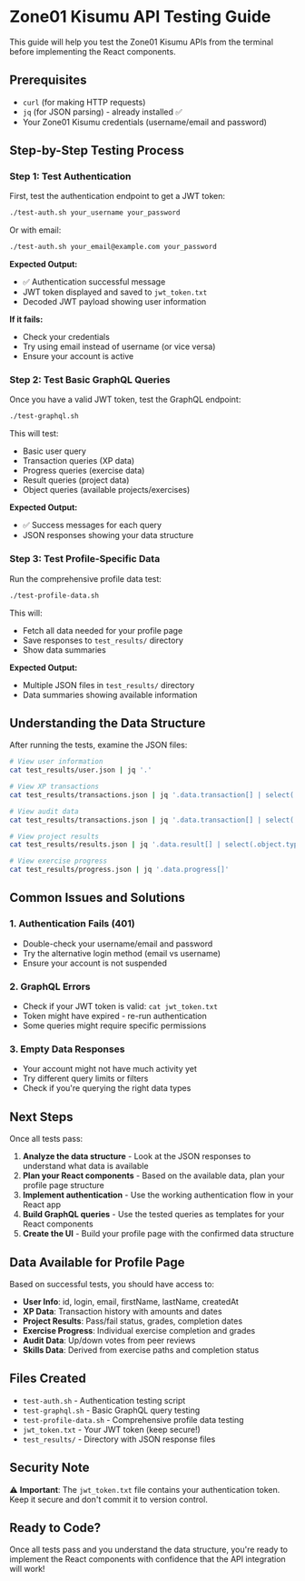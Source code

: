 # Zone01 Kisumu API Testing Guide

This guide will help you test the Zone01 Kisumu APIs from the terminal before implementing the React components.

## Prerequisites

- `curl` (for making HTTP requests)
- `jq` (for JSON parsing) - already installed ✅
- Your Zone01 Kisumu credentials (username/email and password)

## Step-by-Step Testing Process

### Step 1: Test Authentication

First, test the authentication endpoint to get a JWT token:

```bash
./test-auth.sh your_username your_password
```

Or with email:
```bash
./test-auth.sh your_email@example.com your_password
```

**Expected Output:**
- ✅ Authentication successful message
- JWT token displayed and saved to `jwt_token.txt`
- Decoded JWT payload showing user information

**If it fails:**
- Check your credentials
- Try using email instead of username (or vice versa)
- Ensure your account is active

### Step 2: Test Basic GraphQL Queries

Once you have a valid JWT token, test the GraphQL endpoint:

```bash
./test-graphql.sh
```

This will test:
- Basic user query
- Transaction queries (XP data)
- Progress queries (exercise data)
- Result queries (project data)
- Object queries (available projects/exercises)

**Expected Output:**
- ✅ Success messages for each query
- JSON responses showing your data structure

### Step 3: Test Profile-Specific Data

Run the comprehensive profile data test:

```bash
./test-profile-data.sh
```

This will:
- Fetch all data needed for your profile page
- Save responses to `test_results/` directory
- Show data summaries

**Expected Output:**
- Multiple JSON files in `test_results/` directory
- Data summaries showing available information

## Understanding the Data Structure

After running the tests, examine the JSON files:

```bash
# View user information
cat test_results/user.json | jq '.'

# View XP transactions
cat test_results/transactions.json | jq '.data.transaction[] | select(.type == "xp")'

# View audit data
cat test_results/transactions.json | jq '.data.transaction[] | select(.type == "up" or .type == "down")'

# View project results
cat test_results/results.json | jq '.data.result[] | select(.object.type == "project")'

# View exercise progress
cat test_results/progress.json | jq '.data.progress[]'
```

## Common Issues and Solutions

### 1. Authentication Fails (401)
- Double-check your username/email and password
- Try the alternative login method (email vs username)
- Ensure your account is not suspended

### 2. GraphQL Errors
- Check if your JWT token is valid: `cat jwt_token.txt`
- Token might have expired - re-run authentication
- Some queries might require specific permissions

### 3. Empty Data Responses
- Your account might not have much activity yet
- Try different query limits or filters
- Check if you're querying the right data types

## Next Steps

Once all tests pass:

1. **Analyze the data structure** - Look at the JSON responses to understand what data is available
2. **Plan your React components** - Based on the available data, plan your profile page structure
3. **Implement authentication** - Use the working authentication flow in your React app
4. **Build GraphQL queries** - Use the tested queries as templates for your React components
5. **Create the UI** - Build your profile page with the confirmed data structure

## Data Available for Profile Page

Based on successful tests, you should have access to:

- **User Info**: id, login, email, firstName, lastName, createdAt
- **XP Data**: Transaction history with amounts and dates
- **Project Results**: Pass/fail status, grades, completion dates
- **Exercise Progress**: Individual exercise completion and grades
- **Audit Data**: Up/down votes from peer reviews
- **Skills Data**: Derived from exercise paths and completion status

## Files Created

- `test-auth.sh` - Authentication testing script
- `test-graphql.sh` - Basic GraphQL query testing
- `test-profile-data.sh` - Comprehensive profile data testing
- `jwt_token.txt` - Your JWT token (keep secure!)
- `test_results/` - Directory with JSON response files

## Security Note

⚠️ **Important**: The `jwt_token.txt` file contains your authentication token. Keep it secure and don't commit it to version control.

## Ready to Code?

Once all tests pass and you understand the data structure, you're ready to implement the React components with confidence that the API integration will work!
